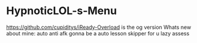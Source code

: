 # HypnoticLOL-s-Menu
https://github.com/cupiditys/iReady-Overload is the og version
Whats new about mine:
auto anti afk
gonna be a auto lesson skipper for u lazy assess
